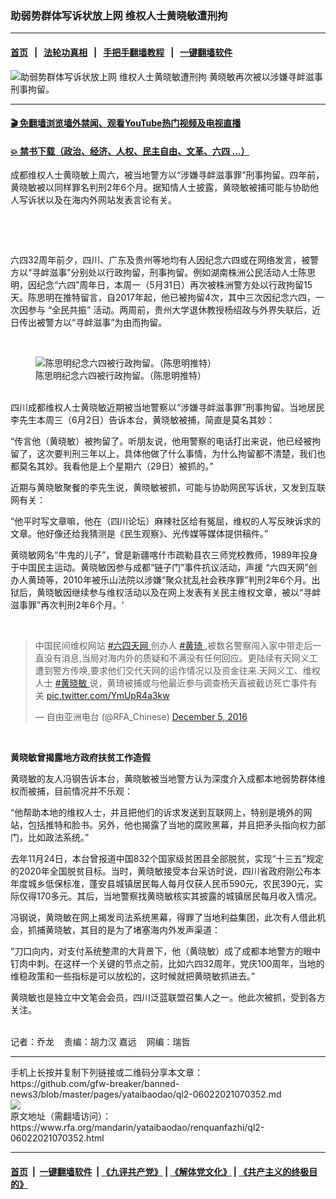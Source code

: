 ### 助弱势群体写诉状放上网   维权人士黄晓敏遭刑拘
------------------------

#### [首页](https://github.com/gfw-breaker/banned-news3/blob/master/README.md) &nbsp;&nbsp;|&nbsp;&nbsp; [法轮功真相](https://github.com/begood0513/basic/blob/master/README.md)  &nbsp;&nbsp;|&nbsp;&nbsp; [手把手翻墙教程](https://github.com/gfw-breaker/guides/wiki)  &nbsp;&nbsp;|&nbsp;&nbsp; [一键翻墙软件](https://github.com/gfw-breaker/nogfw/blob/master/README.md)  



<div id="headerimg">
 <img alt="助弱势群体写诉状放上网   维权人士黄晓敏遭刑拘" src="https://www.rfa.org/mandarin/yataibaodao/renquanfazhi/ql2-06022021070352.html/@@images/25d891b3-da6b-4bd1-b3fd-6e11fe899b9b.jpeg" title="助弱势群体写诉状放上网   维权人士黄晓敏遭刑拘"/>
 <span class="lead_image_caption">
  黄晓敏再次被以涉嫌寻衅滋事刑事拘留。
 </span>
 <!-- zoomattribute -->
</div>

<hr/>


#### [ 🎬  免翻墙浏览墙外禁闻、观看YouTube热门视频及电视直播](https://github.com/gfw-breaker/HelloWorld)

#### [ 💥  禁书下载（政治、经济、人权、民主自由、文革、六四 ...）](https://github.com/gfw-breaker/books/blob/master/README.md)

<div id="storytext">
 <p>
  成都维权人士黄晓敏上周六，被当地警方以“涉嫌寻衅滋事罪”刑事拘留。四年前，黄晓敏被以同样罪名判刑2年6个月。据知情人士披露，黄晓敏被捕可能与协助他人写诉状以及在海内外网站发表言论有关。
 </p>
 <p>
  <br/>
 </p>
 <p>
  <br/>
 </p>
 <p>
  六四32周年前夕，四川、广东及贵州等地均有人因纪念六四或在网络发言，被警方以“寻衅滋事”分别处以行政拘留，刑事拘留。例如湖南株洲公民活动人士陈思明，因纪念“六四”周年日，本周一（5月31日）再次被株洲警方处以行政拘留15天。陈思明在推特留言，自2017年起，他已被拘留4次，其中三次因纪念六四，一次因参与 “全民共振” 活动。两周前，贵州大学退休教授杨绍政与外界失联后，近日传出被警方以“寻衅滋事”为由而拘留。
 </p>
 <p>
  <br/>
 </p>
 <p>
  <figure class="image-richtext image-inline captioned" style="width:680px;">
   <img alt="陈思明纪念六四被行政拘留。（陈思明推特）" src="https://www.rfa.org/mandarin/yataibaodao/renquanfazhi/ql2-06022021070352.html/m0602-qlp2.jpg/@@images/39313eea-46bd-4102-83ab-222b14b914cb.jpeg" title="m0602-qlp2.jpg"/>
   <figcaption class="image-caption">
    陈思明纪念六四被行政拘留。（陈思明推特）
   </figcaption>
   <small>
   </small>
  </figure>
  <br/>
  四川成都维权人士黄晓敏近期被当地警察以“涉嫌寻衅滋事罪”刑事拘留。当地居民李先生本周三（6月2日）告诉本台，黄晓敏被捕，简直是莫名其妙：
 </p>
 <p>
  “传言他（黄晓敏）被拘留了。听朋友说，他用警察的电话打出来说，他已经被拘留了，这次要判刑三年以上，具体他做了什么事情，为什么拘留都不清楚，我们也都莫名其妙。我看他是上个星期六（29日）被抓的。”
 </p>
 <p>
  近期与黄晓敏聚餐的李先生说，黄晓敏被抓，可能与协助网民写诉状，又发到互联网有关：
 </p>
 <p>
  “他平时写文章嘛，他在（四川论坛）麻辣社区给有冤屈，维权的人写反映诉求的文章。他好像还给我猜测是《民生观察》、光传媒等媒体提供稿件。”
 </p>
 <p>
  黄晓敏网名“牛鬼的儿子”，曾是新疆喀什市疏勒县农三师党校教师，1989年投身于中国民主运动。黄晓敏因参与成都“链子门”事件抗议活动，声援 “六四天网”创办人黄琦等，2010年被乐山法院以涉嫌“聚众扰乱社会秩序罪”判刑2年6个月。出狱后，黄晓敏因继续参与维权活动以及在网上发表有关民主维权文章，被以“寻衅滋事罪”再次判刑2年6个月。‘
 </p>
 <p>
  <br/>
 </p>
 <blockquote class="twitter-tweet">
  <p dir="ltr" lang="zh">
   中国民间维权网站
   <a href="https://twitter.com/hashtag/%E5%85%AD%E5%9B%9B%E5%A4%A9%E7%BD%91?src=hash&amp;ref_src=twsrc%5Etfw">
    #六四天网
   </a>
   创办人
   <a href="https://twitter.com/hashtag/%E9%BB%84%E7%90%A6?src=hash&amp;ref_src=twsrc%5Etfw">
    #黄琦
   </a>
   ,被数名警察闯入家中带走后一直没有消息,当局对海内外的质疑和不满没有任何回应。更陆续有天网义工遭到警方传唤,要求他们交代天网的运作情况以及资金往来.天网义工、维权人士
   <a href="https://twitter.com/hashtag/%E9%BB%84%E6%99%93%E6%95%8F?src=hash&amp;ref_src=twsrc%5Etfw">
    #黄晓敏
   </a>
   说，黄琦被捕或与他最近参与调查杨天直被截访死亡事件有关
   <a href="https://t.co/YmUpR4a3kw">
    pic.twitter.com/YmUpR4a3kw
   </a>
  </p>
  — 自由亚洲电台 (@RFA_Chinese)
  <a href="https://twitter.com/RFA_Chinese/status/805804276584972288?ref_src=twsrc%5Etfw">
   December 5, 2016
  </a>
 </blockquote>
 <p>
  <br/>
 </p>
 <p>
  <strong>
   黄晓敏曾揭露地方政府扶贫工作造假
  </strong>
 </p>
 <p>
  黄晓敏的友人冯钢告诉本台，黄晓敏被当地警方认为深度介入成都本地弱势群体维权而被捕，目前情况并不乐观：
 </p>
 <p>
  “他帮助本地的维权人士，并且把他们的诉求发送到互联网上，特别是境外的网站，包括推特和脸书。另外，他也揭露了当地的腐败黑幕，并且把矛头指向权力部门，比如政法系统。”
 </p>
 <p>
  去年11月24日，本台曾报道中国832个国家级贫困县全部脱贫，实现“十三五”规定的2020年全国脱贫目标。当时，黄晓敏接受本台采访时说，四川省政府刚公布本年度城乡低保标准，蓬安县城镇居民每人每月仅获人民币590元，农民390元，实际仅得170多元。其后，当地警察找黄晓敏核实其披露的城镇居民每月收入情况。
 </p>
 <p>
  冯钢说，黄晓敏在网上揭发司法系统黑幕，得罪了当地利益集团，此次有人借此机会，抓捕黄晓敏，其目的是为了堵塞海内外发声渠道：
 </p>
 <p>
  “刀口向内，对支付系统整肃的大背景下，他（黄晓敏）成了成都本地警方的眼中钉肉中刺。在这样一个关键的节点之前，比如六四32周年，党庆100周年，当地的维稳政策和一些指标是可以放松的，这时候就把黄晓敏抓进去。”
 </p>
 <p>
  黄晓敏也是独立中文笔会会员，四川泛蓝联盟召集人之一。他此次被抓，受到各方关注。
 </p>
 <p>
  <br/>
  记者：乔龙    责编：胡力汉 嘉远    网编：瑞哲
 </p>
</div>

<hr/>
手机上长按并复制下列链接或二维码分享本文章：<br/>
https://github.com/gfw-breaker/banned-news3/blob/master/pages/yataibaodao/ql2-06022021070352.md <br/>
<a href='https://github.com/gfw-breaker/banned-news3/blob/master/pages/yataibaodao/ql2-06022021070352.md'><img src='https://github.com/gfw-breaker/banned-news3/blob/master/pages/yataibaodao/ql2-06022021070352.md.png'/></a> <br/>
原文地址（需翻墙访问）：https://www.rfa.org/mandarin/yataibaodao/renquanfazhi/ql2-06022021070352.html


------------------------
#### [首页](https://github.com/gfw-breaker/banned-news3/blob/master/README.md) &nbsp;|&nbsp; [一键翻墙软件](https://github.com/gfw-breaker/nogfw/blob/master/README.md) &nbsp;| [《九评共产党》](https://github.com/gfw-breaker/9ping.md/blob/master/README.md#九评之一评共产党是什么) | [《解体党文化》](https://github.com/gfw-breaker/jtdwh.md/blob/master/README.md) | [《共产主义的终极目的》](https://github.com/gfw-breaker/gczydzjmd.md/blob/master/README.md)


<img src='http://gfw-breaker.win/banned-news3/pages/yataibaodao/ql2-06022021070352.md' width='0px' height='0px'/>